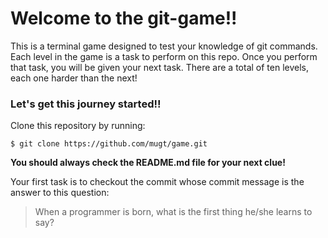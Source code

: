 # Welcome to the git-game!! 

This is a terminal game designed to test your knowledge of git commands.
Each level in the game is a task to perform on this repo.
Once you perform that task, you will be given your next task.
There are a total of ten levels, each one harder than the next!

### Let's get this journey started!! 
Clone this repository by running:

```
$ git clone https://github.com/mugt/game.git
```

**You should always check the README.md file for your next clue!**

Your first task is to checkout the commit whose commit message is the answer to this question: 

> When a programmer is born, what is the first thing he/she learns to say?
